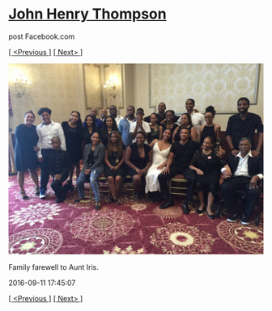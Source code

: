 # [John Henry Thompson](../README.md)
post Facebook.com

[[ <Previous ]](2016-09-11-3.md) [[ Next> ]](2016-09-11-5.md)

[![](../media/2016-09-11/OS-X-Photos-Family-farewell-to-Aunt-Iris.jpg)](../README.md)

Family farewell to Aunt Iris.

2016-09-11 17:45:07

[[ <Previous ]](2016-09-11-3.md) [[ Next> ]](2016-09-11-5.md)